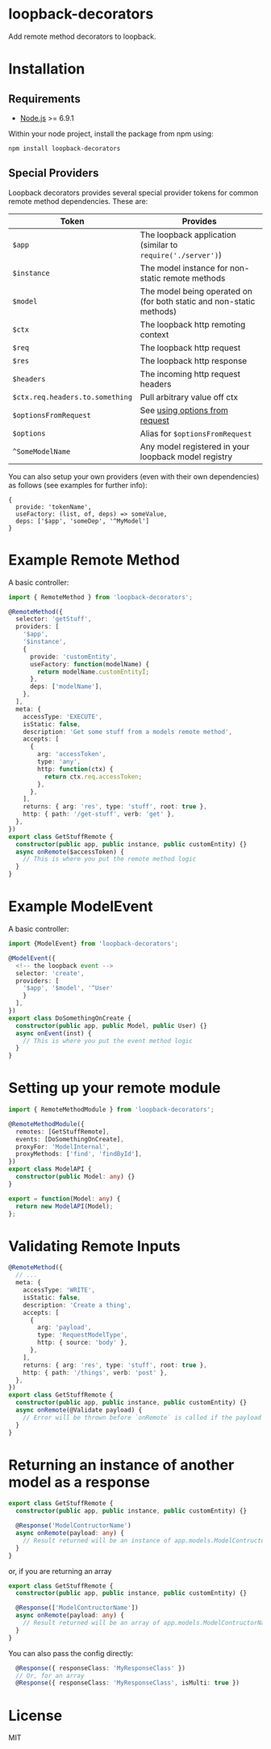 # loopback-decorators

Add remote method decorators to loopback.

# Installation

## Requirements

- [Node.js](https://nodejs.org/en/download/) >= 6.9.1

Within your node project, install the package from npm using:

```shell
npm install loopback-decorators
```

## Special Providers

Loopback decorators provides several special provider tokens for common remote method dependencies. These are:

| Token                           | Provides                                                                                                                                    |
| ------------------------------- | ------------------------------------------------------------------------------------------------------------------------------------------- |
| `$app`                          | The loopback application (similar to `require('./server')`)                                                                                 |
| `$instance`                     | The model instance for non-static remote methods                                                                                            |
| `$model`                        | The model being operated on (for both static and non-static methods)                                                                        |
| `$ctx`                          | The loopback http remoting context                                                                                                          |
| `$req`                          | The loopback http request                                                                                                                   |
| `$res`                          | The loopback http response                                                                                                                  |
| `$headers`                      | The incoming http request headers                                                                                                           |
| `$ctx.req.headers.to.something` | Pull arbitrary value off ctx                                                                                                                |
| `$optionsFromRequest`           | See [using options from request](https://loopback.io/doc/en/lb3/Using-current-context.html#annotate-options-parameter-in-remoting-metadata) |
| `$options`                      | Alias for `$optionsFromRequest`                                                                                                             |
| `^SomeModelName`                | Any model registered in your loopback model registry                                                                                        |

You can also setup your own providers (even with their own dependencies) as follows (see examples for further info):

```
{
  provide: 'tokenName',
  useFactory: (list, of, deps) => someValue,
  deps: ['$app', 'someDep', '^MyModel']
}
```

# Example Remote Method

A basic controller:

```ts
import { RemoteMethod } from 'loopback-decorators';

@RemoteMethod({
  selector: 'getStuff',
  providers: [
    '$app',
    '$instance',
    {
      provide: 'customEntity',
      useFactory: function(modelName) {
        return modelName.customEntityÏ;
      },
      deps: ['modelName'],
    },
  ],
  meta: {
    accessType: 'EXECUTE',
    isStatic: false,
    description: 'Get some stuff from a models remote method',
    accepts: [
      {
        arg: 'accessToken',
        type: 'any',
        http: function(ctx) {
          return ctx.req.accessToken;
        },
      },
    ],
    returns: { arg: 'res', type: 'stuff', root: true },
    http: { path: '/get-stuff', verb: 'get' },
  },
})
export class GetStuffRemote {
  constructor(public app, public instance, public customEntity) {}
  async onRemote($accessToken) {
    // This is where you put the remote method logic
  }
}
```

# Example ModelEvent

A basic controller:

```ts
import {ModelEvent} from 'loopback-decorators';

@ModelEvent({
  <!-- the loopback event -->
  selector: 'create',
  providers: [
    '$app', '$model', '^User'
    }
  ],
})
export class DoSomethingOnCreate {
  constructor(public app, public Model, public User) {}
  async onEvent(inst) {
    // This is where you put the event method logic
  }
}

```

# Setting up your remote module

```ts
import { RemoteMethodModule } from 'loopback-decorators';

@RemoteMethodModule({
  remotes: [GetStuffRemote],
  events: [DoSomethingOnCreate],
  proxyFor: 'ModelInternal',
  proxyMethods: ['find', 'findById'],
})
export class ModelAPI {
  constructor(public Model: any) {}
}

export = function(Model: any) {
  return new ModelAPI(Model);
};
```

# Validating Remote Inputs

```ts
@RemoteMethod({
  // ...
  meta: {
    accessType: 'WRITE',
    isStatic: false,
    description: 'Create a thing',
    accepts: [
      {
        arg: 'payload',
        type: 'RequestModelType',
        http: { source: 'body' },
      },
    ],
    returns: { arg: 'res', type: 'stuff', root: true },
    http: { path: '/things', verb: 'post' },
  },
})
export class GetStuffRemote {
  constructor(public app, public instance, public customEntity) {}
  async onRemote(@Validate payload) {
    // Error will be thrown before `onRemote` is called if the payload is not valid
  }
}
```

# Returning an instance of another model as a response

```ts
export class GetStuffRemote {
  constructor(public app, public instance, public customEntity) {}

  @Response('ModelContructorName')
  async onRemote(payload: any) {
    // Result returned will be an instance of app.models.ModelContructorName
  }
}
```

or, if you are returning an array

```ts
export class GetStuffRemote {
  constructor(public app, public instance, public customEntity) {}

  @Response(['ModelContructorName'])
  async onRemote(payload: any) {
    // Result returned will be an array of app.models.ModelContructorName
  }
}
```

You can also pass the config directly:

```ts
  @Response({ responseClass: 'MyResponseClass' })
  // Or, for an array
  @Response({ responseClass: 'MyResponseClass', isMulti: true })
```

# License

MIT
